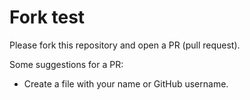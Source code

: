 # Fork test

Please fork this repository and open a PR (pull request).

Some suggestions for a PR:
- Create a file with your name or GitHub username.
